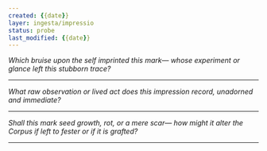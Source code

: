```yaml
---
created: {{date}}
layer: ingesta/impressio
status: probe
last_modified: {{date}}
---
```


*Which bruise upon the self imprinted this mark—*
*whose experiment or glance left this stubborn trace?*  

---

*What raw observation or lived act does this impression record,*
*unadorned and immediate?*  

---

*Shall this mark seed growth, rot, or a mere scar—*
*how might it alter the Corpus if left to fester or if it is grafted?*

---
